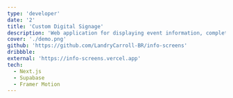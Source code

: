 ```yaml
---
type: 'developer'
date: '2'
title: 'Custom Digital Signage'
description: 'Web application for displaying event information, complete with titles, dates, and images using Next.js and Supabase.'
cover: './demo.png'
github: 'https://github.com/LandryCarroll-BR/info-screens'
dribbble:
external: 'https://info-screens.vercel.app'
tech:
  - Next.js
  - Supabase
  - Framer Motion
---
```

